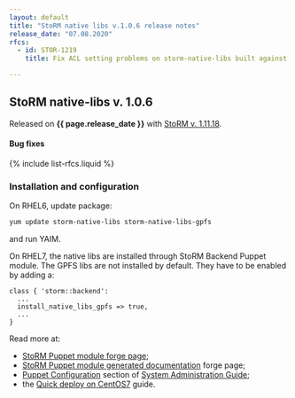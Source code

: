 ```yaml
---
layout: default
title: "StoRM native libs v.1.0.6 release notes"
release_date: "07.08.2020"
rfcs:
  - id: STOR-1219
    title: Fix ACL setting problems on storm-native-libs built against GPFS > 3.4

---
```


## StoRM native-libs v. 1.0.6

Released on **{{ page.release_date }}** with [StoRM v. 1.11.18][release-notes].

#### Bug fixes

{% include list-rfcs.liquid %}

### Installation and configuration

On RHEL6, update package:

```bash
yum update storm-native-libs storm-native-libs-gpfs
```

and run YAIM.

On RHEL7, the native libs are installed through StoRM Backend Puppet module. The GPFS libs are not installed by default.
They have to be enabled by adding a:

```puppet
class { 'storm::backend':
  ...
  install_native_libs_gpfs => true,
  ...
}
```

Read more at:
* [StoRM Puppet module forge page][stormpuppetmodule];
* [StoRM Puppet module generated documentation][stormpuppetmoduledoc] forge page;
* [Puppet Configuration][puppetconf] section of [System Administration Guide][storm-sysadmin-guide];
* the [Quick deploy on CentOS7][quickdeploy] guide.

[stormpuppetmodule]: https://forge.puppet.com/cnafsd/storm
[stormpuppetmoduledoc]: https://italiangrid.github.io/storm-puppet-module/
[puppetconf]: {{site.baseurl}}/documentation/sysadmin-guide/1.11.18#puppetconfiguration
[quickdeploy]: {{site.baseurl}}/documentation/how-to/basic-storm-standalone-configuration-centos7/1.11.18/

[release-notes]: {{site.baseurl}}/release-notes/StoRM-v1.11.18.html
[storm-documentation]: {{site.baseurl}}/documentation.html
[storm-sysadmin-guide]: {{site.baseurl}}/documentation/sysadmin-guide/1.11.18
